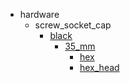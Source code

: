 * hardware
  * screw_socket_cap
    * [black](hardware/screw_socket_cap/black)
      * [35_mm](hardware/screw_socket_cap/black/35_mm)
        * [hex](hex)
        * [hex_head](hex_head)
